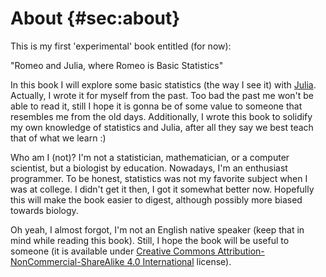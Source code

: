 # About {#sec:about}

This is my first 'experimental' book entitled (for now):

"Romeo and Julia, where Romeo is Basic Statistics"

In this book I will explore some basic statistics (the way I see it) with [Julia](https://julialang.org/). Actually, I wrote it for myself from the past. Too bad the past me won't be able to read it, still I hope it is gonna be of some value to someone that resembles me from the old days. Additionally, I wrote this book to solidify my own knowledge of statistics and Julia, after all they say we best teach that of what we learn :)

Who am I (not)? I'm not a statistician, mathematician, or a computer scientist, but a biologist by education. Nowadays, I'm an enthusiast programmer. To be honest, statistics was not my favorite subject when I was at college. I didn't get it then, I got it somewhat better now. Hopefully this will make the book easier to digest, although possibly more biased towards biology.

Oh yeah, I almost forgot, I'm not an English native speaker (keep that in mind while reading this book). Still, I hope the book will be useful to someone (it is available under [Creative Commons Attribution-NonCommercial-ShareAlike 4.0 International](http://creativecommons.org/licenses/by-nc-sa/4.0/) license).
